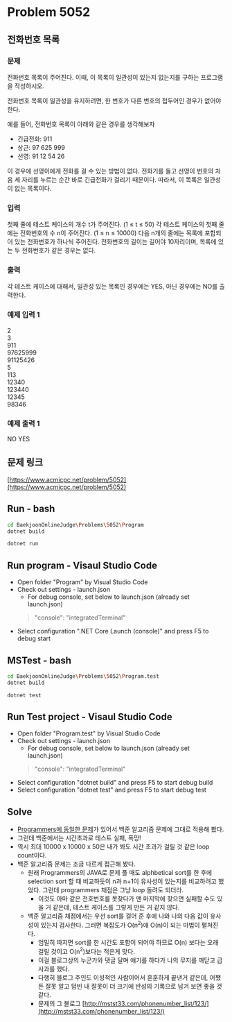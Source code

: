 # Problem 5052

## 전화번호 목록

### 문제

전화번호 목록이 주어진다. 이때, 이 목록이 일관성이 있는지 없는지를 구하는 프로그램을 작성하시오.

전화번호 목록이 일관성을 유지하려면, 한 번호가 다른 번호의 접두어인 경우가 없어야 한다.

예를 들어, 전화번호 목록이 아래와 같은 경우를 생각해보자

- 긴급전화: 911
- 상근: 97 625 999
- 선영: 91 12 54 26

이 경우에 선영이에게 전화를 걸 수 있는 방법이 없다. 전화기를 들고 선영이 번호의 처음 세 자리를 누르는 순간 바로 긴급전화가 걸리기 때문이다. 따라서, 이 목록은 일관성이 없는 목록이다. 

### 입력

첫째 줄에 테스트 케이스의 개수 t가 주어진다. (1 ≤ t ≤ 50) 각 테스트 케이스의 첫째 줄에는 전화번호의 수 n이 주어진다. (1 ≤ n ≤ 10000) 다음 n개의 줄에는 목록에 포함되어 있는 전화번호가 하나씩 주어진다. 전화번호의 길이는 길어야 10자리이며, 목록에 있는 두 전화번호가 같은 경우는 없다.

### 출력

각 테스트 케이스에 대해서, 일관성 있는 목록인 경우에는 YES, 아닌 경우에는 NO를 출력한다.

### 예제 입력 1

2\
3\
911\
97625999\
91125426\
5\
113\
12340\
123440\
12345\
98346

### 예제 출력 1

NO
YES

## 문제 링크

[https://www.acmicpc.net/problem/5052](https://www.acmicpc.net/problem/5052)

## Run - bash

```bash
cd BaekjoonOnlineJudge\Problems\5052\Program
dotnet build
```

```bash
dotnet run
```

## Run program - Visaul Studio Code

- Open folder "Program" by Visual Studio Code
- Check out settings - launch.json
  - For debug console, set below to launch.json (already set launch.json)
  > "console": "integratedTerminal"
- Select configuration ".NET Core Launch (console)" and press F5 to debug start

## MSTest - bash

```bash
cd BaekjoonOnlineJudge\Problems\5052\Program.test
dotnet build
```

```bash
dotnet test
```

## Run Test project - Visaul Studio Code

- Open folder "Program.test" by Visual Studio Code
- Check out settings - launch.json
  - For debug console, set below to launch.json (already set launch.json)
  > "console": "integratedTerminal"
- Select configuration "dotnet build" and press F5 to start debug build
- Select configuration "dotnet test" and press F5 to start debug test

## Solve

- [Programmers에 동일한 문제](https://github.com/jongfeel/SongDoAlgorithmStudy/tree/master/Problems/42577)가 있어서 백준 알고리즘 문제에 그대로 적용해 봤다.
- 그런데 백준에서는 시간초과로 테스트 실패, 폭망!
- 역시 최대 10000 x 10000 x 50은 내가 봐도 시간 초과가 걸릴 것 같은 loop count이다.
- 백준 알고리즘 문제는 조금 다르게 접근해 봤다.
  - 원래 Programmers의 JAVA로 문제 풀 때도 alphbetical sort를 한 후에 selection sort 할 때 비교하듯이 n과 n+1이 유사성이 있는지를 비교하려고 했었다. 그런데 programmers 채점은 그냥 loop 돌려도 되더라.
    - 이것도 아마 같은 전호번호를 못찾다가 맨 마지막에 찾으면 실패할 수도 있을 거 같은데, 테스트 케이스를 그렇게 만든 거 같지 않다.
  - 백준 알고리즘 채점에서는 우선 sort를 걸어 준 후에 나와 나의 다음 값이 유사성이 있는지 검사한다. 그러면 복잡도가 O(n<sup>2</sup>)애 O(n)이 되는 마법이 펼쳐진다.
    - 엄밀히 따지면 sort를 한 시간도 포함이 되어야 하므로 O(n) 보다는 오래 걸릴 것이고 O(n<sup>2</sup>)보다는 적은게 맞다.
    - 이걸 블로그상의 누군가와 댓글 달며 얘기를 하다가 나의 무지를 깨닫고 급 사과를 했다.
    - 다행히 블로그 주인도 이성적인 사람이어서 훈훈하게 끝낸거 같은데, 어쨌든 잘못 알고 덤빈 내 잘못이 더 크기에 반성의 기록으로 남겨 보면 좋을 것 같다.
    - 문제의 그 블로그 [http://mstst33.com/phonenumber_list/123/](http://mstst33.com/phonenumber_list/123/)